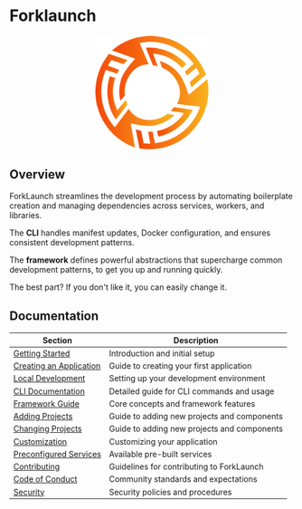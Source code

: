 # Forklaunch

<div align="center">
    <img src="./assets/logo.svg" alt="ForkLaunch Logo" width="200">
</div>

## Overview

ForkLaunch streamlines the development process by automating boilerplate creation and managing dependencies across services, workers, and libraries. 

The **CLI** handles manifest updates, Docker configuration, and ensures consistent development patterns.

The **framework** defines powerful abstractions that supercharge common development patterns, to get you up and running quickly.

The best part? If you don't like it, you can easily change it.

## Documentation

| Section | Description |
|---------|-------------|
| [Getting Started](/docs/getting-started.md) | Introduction and initial setup |
| [Creating an Application](/docs/creating-an-application.md) | Guide to creating your first application |
| [Local Development](/docs/local-development.md) | Setting up your development environment |
| [CLI Documentation](/docs/cli.md) | Detailed guide for CLI commands and usage |
| [Framework Guide](/docs/framework.md) | Core concepts and framework features |
| [Adding Projects](/docs/adding-projects.md) | Guide to adding new projects and components |
| [Changing Projects](/docs/changing-projects.md) | Guide to adding new projects and components |
| [Customization](/docs/customization.md) | Customizing your application |
| [Preconfigured Services](/docs/preconfigured-services.md) | Available pre-built services |
| [Contributing](/docs/CONTRIBUTING.md) | Guidelines for contributing to ForkLaunch |
| [Code of Conduct](/docs/CODE_OF_CONDUCT.md) | Community standards and expectations |
| [Security](/docs/SECURITY.md) | Security policies and procedures |
